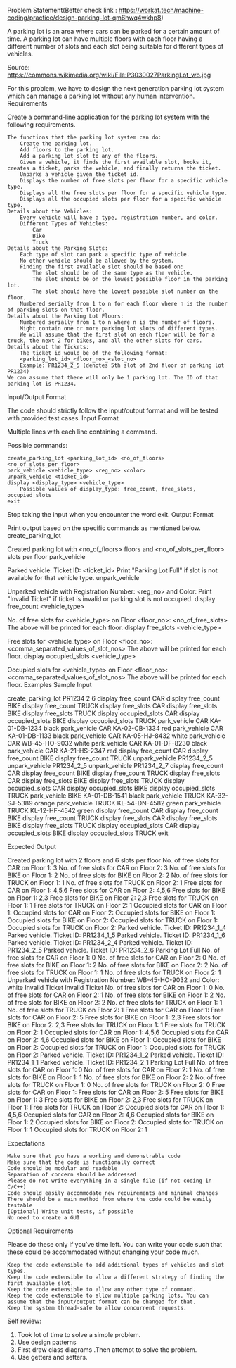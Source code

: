 Problem Statement(Better check link : https://workat.tech/machine-coding/practice/design-parking-lot-qm6hwq4wkhp8)

A parking lot is an area where cars can be parked for a certain amount of time. A parking lot can have multiple floors with each floor having a different number of slots and each slot being suitable for different types of vehicles.

Source: https://commons.wikimedia.org/wiki/File:P3030027ParkingLot_wb.jpg

For this problem, we have to design the next generation parking lot system which can manage a parking lot without any human intervention.
Requirements

Create a command-line application for the parking lot system with the following requirements.

    The functions that the parking lot system can do:
        Create the parking lot.
        Add floors to the parking lot.
        Add a parking lot slot to any of the floors.
        Given a vehicle, it finds the first available slot, books it, creates a ticket, parks the vehicle, and finally returns the ticket.
        Unparks a vehicle given the ticket id.
        Displays the number of free slots per floor for a specific vehicle type.
        Displays all the free slots per floor for a specific vehicle type.
        Displays all the occupied slots per floor for a specific vehicle type.
    Details about the Vehicles:
        Every vehicle will have a type, registration number, and color.
        Different Types of Vehicles:
            Car
            Bike
            Truck
    Details about the Parking Slots:
        Each type of slot can park a specific type of vehicle.
        No other vehicle should be allowed by the system.
        Finding the first available slot should be based on:
            The slot should be of the same type as the vehicle.
            The slot should be on the lowest possible floor in the parking lot.
            The slot should have the lowest possible slot number on the floor.
        Numbered serially from 1 to n for each floor where n is the number of parking slots on that floor.
    Details about the Parking Lot Floors:
        Numbered serially from 1 to n where n is the number of floors.
        Might contain one or more parking lot slots of different types.
        We will assume that the first slot on each floor will be for a truck, the next 2 for bikes, and all the other slots for cars.
    Details about the Tickets:
        The ticket id would be of the following format:
        <parking_lot_id>_<floor_no>_<slot_no>
        Example: PR1234_2_5 (denotes 5th slot of 2nd floor of parking lot PR1234)
    We can assume that there will only be 1 parking lot. The ID of that parking lot is PR1234.

Input/Output Format

The code should strictly follow the input/output format and will be tested with provided test cases.
Input Format

Multiple lines with each line containing a command.

Possible commands:

    create_parking_lot <parking_lot_id> <no_of_floors> <no_of_slots_per_floor>
    park_vehicle <vehicle_type> <reg_no> <color>
    unpark_vehicle <ticket_id>
    display <display_type> <vehicle_type>
        Possible values of display_type: free_count, free_slots, occupied_slots
    exit

Stop taking the input when you encounter the word exit.
Output Format

Print output based on the specific commands as mentioned below.
create_parking_lot

Created parking lot with <no_of_floors> floors and <no_of_slots_per_floor> slots per floor
park_vehicle

Parked vehicle. Ticket ID: <ticket_id>
Print "Parking Lot Full" if slot is not available for that vehicle type.
unpark_vehicle

Unparked vehicle with Registration Number: <reg_no> and Color: <color>
Print "Invalid Ticket" if ticket is invalid or parking slot is not occupied.
display free_count <vehicle_type>

No. of free slots for <vehicle_type> on Floor <floor_no>: <no_of_free_slots>
The above will be printed for each floor.
display free_slots <vehicle_type>

Free slots for <vehicle_type> on Floor <floor_no>: <comma_separated_values_of_slot_nos>
The above will be printed for each floor.
display occupied_slots <vehicle_type>

Occupied slots for <vehicle_type> on Floor <floor_no>: <comma_separated_values_of_slot_nos>
The above will be printed for each floor.
Examples
Sample Input

create_parking_lot PR1234 2 6
display free_count CAR
display free_count BIKE
display free_count TRUCK
display free_slots CAR
display free_slots BIKE
display free_slots TRUCK
display occupied_slots CAR
display occupied_slots BIKE
display occupied_slots TRUCK
park_vehicle CAR KA-01-DB-1234 black
park_vehicle CAR KA-02-CB-1334 red
park_vehicle CAR KA-01-DB-1133 black
park_vehicle CAR KA-05-HJ-8432 white
park_vehicle CAR WB-45-HO-9032 white
park_vehicle CAR KA-01-DF-8230 black
park_vehicle CAR KA-21-HS-2347 red
display free_count CAR
display free_count BIKE
display free_count TRUCK
unpark_vehicle PR1234_2_5
unpark_vehicle PR1234_2_5
unpark_vehicle PR1234_2_7
display free_count CAR
display free_count BIKE
display free_count TRUCK
display free_slots CAR
display free_slots BIKE
display free_slots TRUCK
display occupied_slots CAR
display occupied_slots BIKE
display occupied_slots TRUCK
park_vehicle BIKE KA-01-DB-1541 black
park_vehicle TRUCK KA-32-SJ-5389 orange
park_vehicle TRUCK KL-54-DN-4582 green
park_vehicle TRUCK KL-12-HF-4542 green
display free_count CAR
display free_count BIKE
display free_count TRUCK
display free_slots CAR
display free_slots BIKE
display free_slots TRUCK
display occupied_slots CAR
display occupied_slots BIKE
display occupied_slots TRUCK
exit

Expected Output

Created parking lot with 2 floors and 6 slots per floor
No. of free slots for CAR on Floor 1: 3
No. of free slots for CAR on Floor 2: 3
No. of free slots for BIKE on Floor 1: 2
No. of free slots for BIKE on Floor 2: 2
No. of free slots for TRUCK on Floor 1: 1
No. of free slots for TRUCK on Floor 2: 1
Free slots for CAR on Floor 1: 4,5,6
Free slots for CAR on Floor 2: 4,5,6
Free slots for BIKE on Floor 1: 2,3
Free slots for BIKE on Floor 2: 2,3
Free slots for TRUCK on Floor 1: 1
Free slots for TRUCK on Floor 2: 1
Occupied slots for CAR on Floor 1:
Occupied slots for CAR on Floor 2:
Occupied slots for BIKE on Floor 1:
Occupied slots for BIKE on Floor 2:
Occupied slots for TRUCK on Floor 1:
Occupied slots for TRUCK on Floor 2:
Parked vehicle. Ticket ID: PR1234_1_4
Parked vehicle. Ticket ID: PR1234_1_5
Parked vehicle. Ticket ID: PR1234_1_6
Parked vehicle. Ticket ID: PR1234_2_4
Parked vehicle. Ticket ID: PR1234_2_5
Parked vehicle. Ticket ID: PR1234_2_6
Parking Lot Full
No. of free slots for CAR on Floor 1: 0
No. of free slots for CAR on Floor 2: 0
No. of free slots for BIKE on Floor 1: 2
No. of free slots for BIKE on Floor 2: 2
No. of free slots for TRUCK on Floor 1: 1
No. of free slots for TRUCK on Floor 2: 1
Unparked vehicle with Registration Number: WB-45-HO-9032 and Color: white
Invalid Ticket
Invalid Ticket
No. of free slots for CAR on Floor 1: 0
No. of free slots for CAR on Floor 2: 1
No. of free slots for BIKE on Floor 1: 2
No. of free slots for BIKE on Floor 2: 2
No. of free slots for TRUCK on Floor 1: 1
No. of free slots for TRUCK on Floor 2: 1
Free slots for CAR on Floor 1:
Free slots for CAR on Floor 2: 5
Free slots for BIKE on Floor 1: 2,3
Free slots for BIKE on Floor 2: 2,3
Free slots for TRUCK on Floor 1: 1
Free slots for TRUCK on Floor 2: 1
Occupied slots for CAR on Floor 1: 4,5,6
Occupied slots for CAR on Floor 2: 4,6
Occupied slots for BIKE on Floor 1:
Occupied slots for BIKE on Floor 2:
Occupied slots for TRUCK on Floor 1:
Occupied slots for TRUCK on Floor 2:
Parked vehicle. Ticket ID: PR1234_1_2
Parked vehicle. Ticket ID: PR1234_1_1
Parked vehicle. Ticket ID: PR1234_2_1
Parking Lot Full
No. of free slots for CAR on Floor 1: 0
No. of free slots for CAR on Floor 2: 1
No. of free slots for BIKE on Floor 1: 1
No. of free slots for BIKE on Floor 2: 2
No. of free slots for TRUCK on Floor 1: 0
No. of free slots for TRUCK on Floor 2: 0
Free slots for CAR on Floor 1:
Free slots for CAR on Floor 2: 5
Free slots for BIKE on Floor 1: 3
Free slots for BIKE on Floor 2: 2,3
Free slots for TRUCK on Floor 1:
Free slots for TRUCK on Floor 2:
Occupied slots for CAR on Floor 1: 4,5,6
Occupied slots for CAR on Floor 2: 4,6
Occupied slots for BIKE on Floor 1: 2
Occupied slots for BIKE on Floor 2:
Occupied slots for TRUCK on Floor 1: 1
Occupied slots for TRUCK on Floor 2: 1

Expectations

    Make sure that you have a working and demonstrable code
    Make sure that the code is functionally correct
    Code should be modular and readable
    Separation of concern should be addressed
    Please do not write everything in a single file (if not coding in C/C++)
    Code should easily accommodate new requirements and minimal changes
    There should be a main method from where the code could be easily testable
    [Optional] Write unit tests, if possible
    No need to create a GUI

Optional Requirements

Please do these only if you’ve time left. You can write your code such that these could be accommodated without changing your code much.

    Keep the code extensible to add additional types of vehicles and slot types.
    Keep the code extensible to allow a different strategy of finding the first available slot.
    Keep the code extensible to allow any other type of command.
    Keep the code extensible to allow multiple parking lots. You can assume that the input/output format can be changed for that.
    Keep the system thread-safe to allow concurrent requests.


Self review:
1. Took lot of time to solve a simple problem.
2. Use design patterns
3. First draw class diagrams .Then attempt to solve the problem.
4. Use getters and setters.

